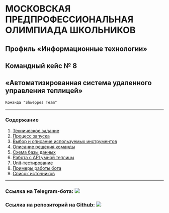 # МОСКОВСКАЯ ПРЕДПРОФЕССИОНАЛЬНАЯ ОЛИМПИАДА ШКОЛЬНИКОВ

## Профиль «Информационные технологии»
## Командный кейс № 8 
## «Автоматизированная система удаленного управления теплицей»

```
Команда "Shweppes Team"
```
---
### Содержание
1. [Техническое задание](./docs/case.pdf)
2. [Процесс запуска](./docs/start_bot.md)
3. [Выбор и описание используемых инструментов](./docs/libraries.md)
4. [Описание решения команды](./docs/bot_description.md)
5. [Схема базы данных](./docs/db_scheme.md)
6. [Работа с API умной теплицы](./docs/farm_api_description.md)
7. [Unit-тестирование](./docs/unittests.md)
8. [Примеры работы бота](./docs/examples.md)
9. [Список источников](./docs/sources_list.md)
---

### Ссылка на Telegram-бота: [![](https://web.telegram.org/k/assets/img/favicon.ico)](https://t.me/SmartGreeen_bot)

### Ссылка на репозиторий на Github: [![](https://github.githubassets.com/favicons/favicon-dark.png)](https://github.com/DmitrovskyTeam/clever_farm)
